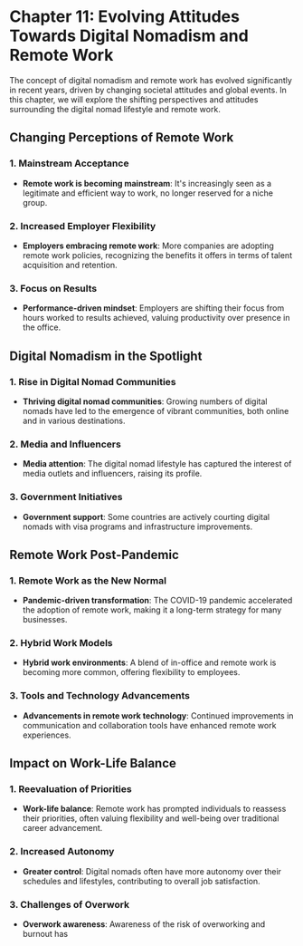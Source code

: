 Chapter 11: Evolving Attitudes Towards Digital Nomadism and Remote Work
=======================================================================

The concept of digital nomadism and remote work has evolved significantly in recent years, driven by changing societal attitudes and global events. In this chapter, we will explore the shifting perspectives and attitudes surrounding the digital nomad lifestyle and remote work.

**Changing Perceptions of Remote Work**
---------------------------------------

### **1. Mainstream Acceptance**

* **Remote work is becoming mainstream**: It's increasingly seen as a legitimate and efficient way to work, no longer reserved for a niche group.

### **2. Increased Employer Flexibility**

* **Employers embracing remote work**: More companies are adopting remote work policies, recognizing the benefits it offers in terms of talent acquisition and retention.

### **3. Focus on Results**

* **Performance-driven mindset**: Employers are shifting their focus from hours worked to results achieved, valuing productivity over presence in the office.

**Digital Nomadism in the Spotlight**
-------------------------------------

### **1. Rise in Digital Nomad Communities**

* **Thriving digital nomad communities**: Growing numbers of digital nomads have led to the emergence of vibrant communities, both online and in various destinations.

### **2. Media and Influencers**

* **Media attention**: The digital nomad lifestyle has captured the interest of media outlets and influencers, raising its profile.

### **3. Government Initiatives**

* **Government support**: Some countries are actively courting digital nomads with visa programs and infrastructure improvements.

**Remote Work Post-Pandemic**
-----------------------------

### **1. Remote Work as the New Normal**

* **Pandemic-driven transformation**: The COVID-19 pandemic accelerated the adoption of remote work, making it a long-term strategy for many businesses.

### **2. Hybrid Work Models**

* **Hybrid work environments**: A blend of in-office and remote work is becoming more common, offering flexibility to employees.

### **3. Tools and Technology Advancements**

* **Advancements in remote work technology**: Continued improvements in communication and collaboration tools have enhanced remote work experiences.

**Impact on Work-Life Balance**
-------------------------------

### **1. Reevaluation of Priorities**

* **Work-life balance**: Remote work has prompted individuals to reassess their priorities, often valuing flexibility and well-being over traditional career advancement.

### **2. Increased Autonomy**

* **Greater control**: Digital nomads often have more autonomy over their schedules and lifestyles, contributing to overall job satisfaction.

### **3. Challenges of Overwork**

* **Overwork awareness**: Awareness of the risk of overworking and burnout has
